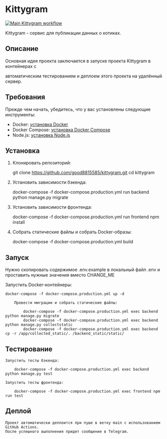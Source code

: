 
# Kittygram

[![Main Kittygram workflow](https://github.com/Dmitry8815585/kittygram_final/actions/workflows/main.yml/badge.svg)](https://github.com/Dmitry8815585/kittygram_final/actions/workflows/main.yml)

Kittygram - сервис для публикации данных о котиках.

## Описание

Основная идея проекта заключается в запуске проекта Kittygram в контейнерах с 

автоматическим тестированием и деплоем этого проекта на удалённый сервер.

## Требования

Прежде чем начать, убедитесь, что у вас установлены следующие инструменты:

- Docker: [установка Docker](https://docs.docker.com/get-docker/)
- Docker Compose: [установка Docker Compose](https://docs.docker.com/compose/install/)
- Node.js: [установка Node.js](https://nodejs.org/)


## Установка

1. Клонировать репозиторий:

    git clone https://github.com/good8815585/kittygram.git
    cd kittygram

2. Установить зависимости бэкенда:

    docker-compose -f docker-compose.production.yml run backend python manage.py migrate

3. Установить зависимости фронтенда:

    docker-compose -f docker-compose.production.yml run frontend npm install

4. Собрать статические файлы и собрать Docker-образы:

    docker-compose -f docker-compose.production.yml build

## Запуск

Нужно скопировать содержимое .env.example в локальный файл .env и проставить нужные значения вместо CHANGE_ME


Запустить Docker-контейнеры:

    docker-compose -f docker-compose.production.yml up -d

        Провести миграции и собрать статические файлы:

            docker-compose -f docker-compose.production.yml exec backend python manage.py migrate
            docker-compose -f docker-compose.production.yml exec backend python manage.py collectstatic
            docker-compose -f docker-compose.production.yml exec backend cp -r /app/collected_static/. /backend_static/static/


## Тестирование

    Запустить тесты бэкенда:

        docker-compose -f docker-compose.production.yml exec backend python manage.py test

    Запустить тесты фронтенда:

        docker-compose -f docker-compose.production.yml exec frontend npm run test

## Деплой

    Проект автоматически деплоится при пуше в ветку main с использованием GitHub Actions.
    После успешного выполнения придет сообщение в Telegram.



